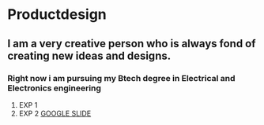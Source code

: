 # Productdesign
## I am a very creative person who is always fond of creating new ideas and designs.
### Right now i am pursuing my Btech degree in Electrical and Electronics engineering
1. EXP 1
2. EXP 2
[GOOGLE SLIDE](https://docs.google.com/presentation/d/1t-lV1l-GnPNOpiZHtwr0pO9PW8nksHkQX9nYzEBOFVg/edit?usp=sharing)
